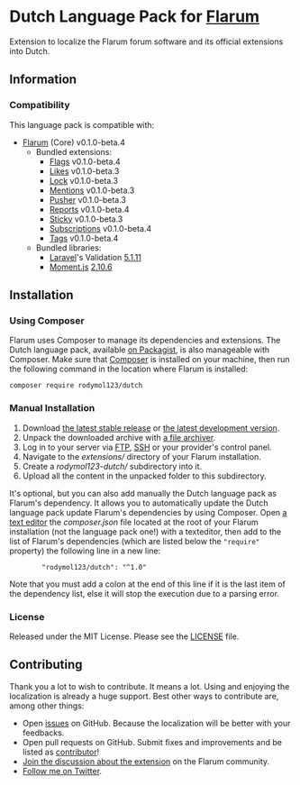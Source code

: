 # Dutch Language Pack for [Flarum](http://flarum.org/)

Extension to localize the Flarum forum software and its official extensions into Dutch.

## Information

### Compatibility

This language pack is compatible with:

- [Flarum](https://github.com/flarum/core) (Core) v0.1.0-beta.4
  - Bundled extensions:
	  - [Flags](https://github.com/flarum/flags) v0.1.0-beta.4
	  - [Likes](https://github.com/flarum/likes) v0.1.0-beta.3
	  - [Lock](https://github.com/flarum/lock) v0.1.0-beta.3
	  - [Mentions](https://github.com/flarum/mentions) v0.1.0-beta.3
	  - [Pusher](https://github.com/flarum/pusher) v0.1.0-beta.3
	  - [Reports](https://github.com/flarum/reports) v0.1.0-beta.4
	  - [Sticky](https://github.com/flarum/sticky) v0.1.0-beta.3
	  - [Subscriptions](https://github.com/flarum/subscriptions) v0.1.0-beta.4
  	- [Tags](https://github.com/flarum/tags) v0.1.0-beta.4
  - Bundled libraries:
      - [Laravel](https://github.com/laravel/laravel)'s Validation [5.1.11](https://github.com/laravel/laravel/releases/tag/v5.1.11)
      - [Moment.js](https://github.com/moment/moment) [2.10.6](https://github.com/moment/moment/releases/tag/2.10.6)

## Installation

### Using Composer

Flarum uses Composer to manage its dependencies and extensions. The Dutch language pack, available [on Packagist](https://packagist.org/packages/rodymol123/dutch), is also manageable with Composer. Make sure that [Composer](https://getcomposer.org/) is installed on your machine, then run the following command in the location where Flarum is installed:

```
composer require rodymol123/dutch
```

### Manual Installation

1. Download [the latest stable release](https://github.com/rodymol123/Flarum-nl-NL/releases) or [the latest development version](https://github.com/rodymol123/Flarum-nl-NL/archive/master.zip).
2. Unpack the downloaded archive with [a file archiver](https://en.wikipedia.org/wiki/Comparison_of_file_archivers).
3. Log in to your server via [FTP](https://en.wikipedia.org/wiki/File_Transfer_Protocol), [SSH](https://en.wikipedia.org/wiki/Secure_Shell) or your provider's control panel.
4. Navigate to the *extensions/* directory of your Flarum installation.
5. Create a *rodymol123-dutch/* subdirectory into it.
6. Upload all the content in the unpacked folder to this subdirectory.

It's optional, but you can also add manually the Dutch language pack as Flarum's dependency. It allows you to automatically update the Dutch language pack update Flarum's dependencies by using Composer. Open [a text editor](https://en.wikipedia.org/wiki/Comparison_of_text_editors) the *composer.json* file located at the root of your Flarum installation (not the language pack one!) with a texteditor, then add to the list of Flarum's dependencies (which are listed below the `"require"` property) the following line in a new line:

```
        "rodymol123/dutch": "^1.0"
```

Note that you must add a colon at the end of this line if it is the last item of the dependency list, else it will stop the execution due to a parsing error.

### License

Released under the MIT License. Please see the [LICENSE](https://github.com/rodymol123/Flarum-nl-NL/blob/master/LICENSE) file.

## Contributing

Thank you a lot to wish to contribute. It means a lot. Using and enjoying the localization is already a huge support. Best other ways to contribute are, among other things:

- Open [issues](https://github.com/rodymol123/Flarum-nl-NL/issues) on GitHub. Because the localization will be better with your feedbacks.
- Open pull requests on GitHub. Submit fixes and improvements and be listed as [contributor](https://github.com/rodymol123/Flarum-nl-NL/graphs/contributors)!
- [Join the discussion about the extension](http://discuss.flarum.org/d/758-dutch-translation) on the Flarum community.
- [Follow me on Twitter](https://twitter.com/rodymolenaar).
